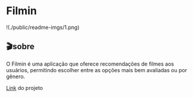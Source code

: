 # Filmin

!(./public/readme-imgs/1.png)

## 🎬sobre

O Filmin é uma aplicação que oferece recomendações de filmes aos usuários, permitindo escolher entre as opções mais bem avaliadas ou por gênero.

[Link](https://filmin.netlify.app/) do projeto